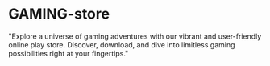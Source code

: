 # GAMING-store
"Explore a universe of gaming adventures with our vibrant and user-friendly online play store. Discover, download, and dive into limitless gaming possibilities right at your fingertips."
